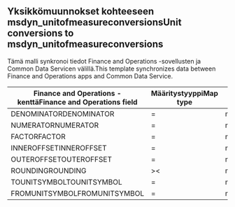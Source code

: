 ## <a name="unit-conversions-to-msdyn_unitofmeasureconversions"></a><span data-ttu-id="01322-101">Yksikkömuunnokset kohteeseen msdyn_unitofmeasureconversions</span><span class="sxs-lookup"><span data-stu-id="01322-101">Unit conversions to msdyn_unitofmeasureconversions</span></span>

<span data-ttu-id="01322-102">Tämä malli synkronoi tiedot Finance and Operations -sovellusten ja Common Data Servicen välillä.</span><span class="sxs-lookup"><span data-stu-id="01322-102">This template synchronizes data between Finance and Operations apps and Common Data Service.</span></span>

<span data-ttu-id="01322-103">Finance and Operations -kenttä</span><span class="sxs-lookup"><span data-stu-id="01322-103">Finance and Operations field</span></span> | <span data-ttu-id="01322-104">Määritystyyppi</span><span class="sxs-lookup"><span data-stu-id="01322-104">Map type</span></span> | <span data-ttu-id="01322-105">Muu Dynamics 365 -kenttä</span><span class="sxs-lookup"><span data-stu-id="01322-105">Other Dynamics 365 field</span></span> | <span data-ttu-id="01322-106">Oletusarvo</span><span class="sxs-lookup"><span data-stu-id="01322-106">Default value</span></span>
---|---|---|---
<span data-ttu-id="01322-107">DENOMINATOR</span><span class="sxs-lookup"><span data-stu-id="01322-107">DENOMINATOR</span></span> | = | <span data-ttu-id="01322-108">msdyn_denominator</span><span class="sxs-lookup"><span data-stu-id="01322-108">msdyn_denominator</span></span> | 
<span data-ttu-id="01322-109">NUMERATOR</span><span class="sxs-lookup"><span data-stu-id="01322-109">NUMERATOR</span></span> | = | <span data-ttu-id="01322-110">msdyn_numerator</span><span class="sxs-lookup"><span data-stu-id="01322-110">msdyn_numerator</span></span> | 
<span data-ttu-id="01322-111">FACTOR</span><span class="sxs-lookup"><span data-stu-id="01322-111">FACTOR</span></span> | = | <span data-ttu-id="01322-112">msdyn_factor</span><span class="sxs-lookup"><span data-stu-id="01322-112">msdyn_factor</span></span> | 
<span data-ttu-id="01322-113">INNEROFFSET</span><span class="sxs-lookup"><span data-stu-id="01322-113">INNEROFFSET</span></span> | = | <span data-ttu-id="01322-114">msdyn_inneroffset</span><span class="sxs-lookup"><span data-stu-id="01322-114">msdyn_inneroffset</span></span> | 
<span data-ttu-id="01322-115">OUTEROFFSET</span><span class="sxs-lookup"><span data-stu-id="01322-115">OUTEROFFSET</span></span> | = | <span data-ttu-id="01322-116">msdyn_outeroffset</span><span class="sxs-lookup"><span data-stu-id="01322-116">msdyn_outeroffset</span></span> | 
<span data-ttu-id="01322-117">ROUNDING</span><span class="sxs-lookup"><span data-stu-id="01322-117">ROUNDING</span></span> | >< | <span data-ttu-id="01322-118">msdyn_rounding</span><span class="sxs-lookup"><span data-stu-id="01322-118">msdyn_rounding</span></span> | 
<span data-ttu-id="01322-119">TOUNITSYMBOL</span><span class="sxs-lookup"><span data-stu-id="01322-119">TOUNITSYMBOL</span></span> | = | <span data-ttu-id="01322-120">msdyn_tounit.msdyn_symbol</span><span class="sxs-lookup"><span data-stu-id="01322-120">msdyn_tounit.msdyn_symbol</span></span> | 
<span data-ttu-id="01322-121">FROMUNITSYMBOL</span><span class="sxs-lookup"><span data-stu-id="01322-121">FROMUNITSYMBOL</span></span> | = | <span data-ttu-id="01322-122">msdyn_fromunit.msdyn_symbol</span><span class="sxs-lookup"><span data-stu-id="01322-122">msdyn_fromunit.msdyn_symbol</span></span> | 
